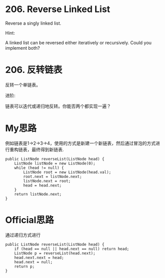 # 206. Reverse Linked List
Reverse a singly linked list.

Hint:

A linked list can be reversed either iteratively or recursively. Could you implement both?

# 206. 反转链表
反转一个单链表。

进阶:

链表可以迭代或递归地反转。你能否两个都实现一遍？

# My思路
例如链表是1->2->3->4，使用的方式是新建一个新链表，然后通过冒泡的方式进行重构链表，最终得到新链表.
```
public ListNode reverseList(ListNode head) {
    ListNode listNode = new ListNode(0);
    while (head != null) {
        ListNode root = new ListNode(head.val);
        root.next = listNode.next;
        listNode.next = root;
        head = head.next;
    }
    return listNode.next;
}
```

# Official思路
通过递归方式进行
```
public ListNode reverseList(ListNode head) {
    if (head == null || head.next == null) return head;
    ListNode p = reverseList(head.next);
    head.next.next = head;
    head.next = null;
    return p;
}
```